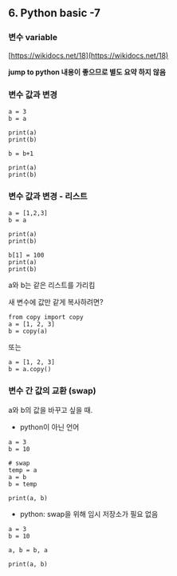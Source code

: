 ## 6. Python basic -7

### 변수 variable
[https://wikidocs.net/18](https://wikidocs.net/18)


__jump to python 내용이 좋으므로 별도 요약 하지 않음__


### 변수 값과 변경

```
a = 3
b = a

print(a)
print(b)
```

```
b = b+1

print(a)
print(b)

```

### 변수 값과 변경 - 리스트
```
a = [1,2,3]
b = a

print(a)
print(b)
```

```
b[1] = 100
print(a)
print(b)
```
a와 b는 같은 리스트를 가리킴

새 변수에 값만 같게 복사하려면?

``` 
from copy import copy
a = [1, 2, 3]
b = copy(a)

```
또는 
```
a = [1, 2, 3]
b = a.copy()
```

### 변수 간 값의 교환 (swap)

a와 b의 값을 바꾸고 싶을 때.
* python이 아닌 언어
```
a = 3
b = 10

# swap
temp = a
a = b
b = temp

print(a, b)
```

* python: swap을 위해 임시 저장소가 필요 없음
```
a = 3
b = 10

a, b = b, a

print(a, b)
```
